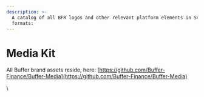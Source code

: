 ```yaml
---
description: >-
  A catalog of all BFR logos and other relevant platform elements in SVG and PNG
  formats:
---
```


# Media Kit

All Buffer brand assets reside, here: [https://github.com/Buffer-Finance/Buffer-Media](https://github.com/Buffer-Finance/Buffer-Media)

\
